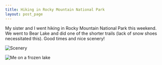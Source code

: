 ```yaml
---
title: Hiking in Rocky Mountain National Park
layout: post_page
---
```


My sister and I went hiking in Rocky Mountain National Park this weekend. We
went to Bear Lake and did one of the shorter trails (lack of snow shoes
necessitated this). Good times and nice scenery!

![Scenery](img/rmnp2013-01.jpg)

![Me on a frozen lake](img/rmnp2013-02.jpg)
